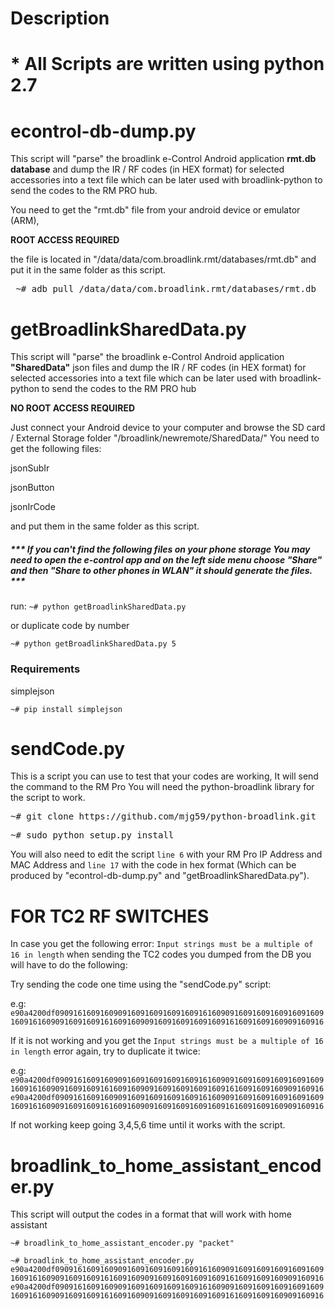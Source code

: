 # Description

# * All Scripts are written using python 2.7 

# econtrol-db-dump.py

This script will "parse" the broadlink e-Control Android application **rmt.db database** and dump the IR / RF codes (in HEX format) for selected accessories into a text file which can be later used with broadlink-python to send the codes to the RM PRO hub.

You need to get the "rmt.db" file from your android device or emulator (ARM), 

**ROOT ACCESS REQUIRED**

the file is located in "/data/data/com.broadlink.rmt/databases/rmt.db" and put it in the same folder as this script.

<pre> ~# adb pull /data/data/com.broadlink.rmt/databases/rmt.db </pre>

# getBroadlinkSharedData.py

This script will "parse" the broadlink e-Control Android application **"SharedData"** json files and dump the IR / RF codes (in HEX format) for selected accessories into a text file which can be later used with broadlink-python to send the codes to the RM PRO hub

**NO ROOT ACCESS REQUIRED**

Just connect your Android device to your computer and browse the SD card / External Storage folder "/broadlink/newremote/SharedData/"
You need to get the following files:

jsonSubIr

jsonButton

jsonIrCode

and put them in the same folder as this script.

##### *** If you can't find the following files on your phone storage You may need to open the e-control app and on the left side menu choose "Share" and then "Share to other phones in WLAN" it should generate the files. ***

run: `~# python getBroadlinkSharedData.py`

or duplicate code by number

`~# python getBroadlinkSharedData.py 5`

### Requirements

simplejson

`~# pip install simplejson`



# sendCode.py

This is a script you can use to test that your codes are working, It will send the command to the RM Pro
You will need the python-broadlink library for the script to work.


<pre>~# git clone https://github.com/mjg59/python-broadlink.git</pre>

<pre>~# sudo python setup.py install</pre>

You will also need to edit the script `line 6` with your RM Pro IP Address and MAC Address and `line 17` with the code in hex format (Which can be produced by "econtrol-db-dump.py" and "getBroadlinkSharedData.py").


# FOR TC2 RF SWITCHES

In case you get the following error: `Input strings must be a multiple of 16 in length` when sending the TC2 codes you dumped from the DB you will have to do the following:

Try sending the code one time using the "sendCode.py" script:

e.g:
`e90a4200df0909161609160909160916091609160916160909160916091609160916091609161609091609160916160916090916091609160916091616091609160909160916`

If it is not working and you get the `Input strings must be a multiple of 16 in length` error again, try to duplicate it twice:

e.g:
`e90a4200df0909161609160909160916091609160916160909160916091609160916091609161609091609160916160916090916091609160916091616091609160909160916e90a4200df0909161609160909160916091609160916160909160916091609160916091609161609091609160916160916090916091609160916091616091609160909160916`

If not working keep going 3,4,5,6 time until it works with the script.

# broadlink_to_home_assistant_encoder.py

This script will output the codes in a format that will work with home assistant

`~# broadlink_to_home_assistant_encoder.py "packet"`

`~# broadlink_to_home_assistant_encoder.py e90a4200df0909161609160909160916091609160916160909160916091609160916091609161609091609160916160916090916091609160916091616091609160909160916e90a4200df0909161609160909160916091609160916160909160916091609160916091609161609091609160916160916090916091609160916091616091609160909160916`
